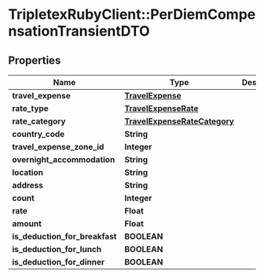 # TripletexRubyClient::PerDiemCompensationTransientDTO

## Properties
Name | Type | Description | Notes
------------ | ------------- | ------------- | -------------
**travel_expense** | [**TravelExpense**](TravelExpense.md) |  | [optional] 
**rate_type** | [**TravelExpenseRate**](TravelExpenseRate.md) |  | [optional] 
**rate_category** | [**TravelExpenseRateCategory**](TravelExpenseRateCategory.md) |  | [optional] 
**country_code** | **String** |  | [optional] 
**travel_expense_zone_id** | **Integer** |  | [optional] 
**overnight_accommodation** | **String** |  | [optional] 
**location** | **String** |  | [optional] 
**address** | **String** |  | [optional] 
**count** | **Integer** |  | [optional] 
**rate** | **Float** |  | [optional] 
**amount** | **Float** |  | [optional] 
**is_deduction_for_breakfast** | **BOOLEAN** |  | [optional] 
**is_deduction_for_lunch** | **BOOLEAN** |  | [optional] 
**is_deduction_for_dinner** | **BOOLEAN** |  | [optional] 


